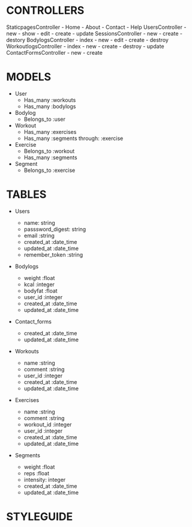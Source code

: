 CONTROLLERS
============

StaticpagesController
	- Home
	- About
	- Contact
	- Help
UsersController
	- new
	- show
	- edit
	- create
	- update
SessionsController
	- new
	- create
	- destory
BodylogsController
	- index
	- new
	- edit
	- create
	- destroy
WorkoutlogsController
	- index
	- new
	- create
	- destroy
	- update
ContactFormsController
	- new
	- create

MODELS
=============

- User
	- Has_many :workouts
	- Has_many :bodylogs
- Bodylog
	- Belongs_to :user
- Workout
	- Has_many :exercises
	- Has_many :segments through: :exercise
- Exercise
	- Belongs_to :workout
	- Has_many :segments
- Segment
	- Belongs_to :exercise

TABLES
===============
- Users
	- name: string
	- passsword_digest: string
	- email :string
	- created_at :date_time
	- updated_at :date_time
	- remember_token :string
- Bodylogs
	- weight :float
	- kcal :integer
	- bodyfat :float
	- user_id :integer
	- created_at :date_time
	- updated_at :date_time

- Contact_forms
	- created_at :date_time
	- updated_at :date_time

- Workouts
	- name :string
	- comment :string
	- user_id :integer
	- created_at :date_time
	- updated_at :date_time

- Exercises
	- name :string
	- comment :string
	- workout_id :integer
	- user_id :integer
	- created_at :date_time
	- updated_at :date_time

- Segments
	- weight :float
	- reps :float
	- intensity: integer
	- created_at :date_time
	- updated_at :date_time


STYLEGUIDE
==================

